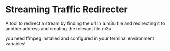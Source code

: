 # Streaming Traffic Redirecter
A tool to redirect a stream by finding the url in a.m3u file and redirecting it to another address and creating the relevant file.m3u


you need ffmpeg installed and configured in your terminal environment variables!
